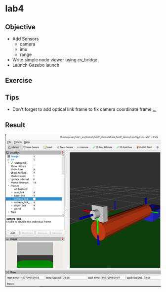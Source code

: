 # lab4
## Objective

- Add Sensors
  - camera
  - imu
  - range
- Write simple node viewer using cv_bridge 
- Launch Gazebo launch
 
## Exercise



## Tips
- Don't forget to add optical link frame to fix camera coordinate frame [...]()


## Result

![](images/camera_tf_rviz_camera_coordinate.png)